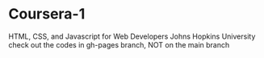 # Coursera-1
HTML, CSS, and Javascript for Web Developers Johns Hopkins University
check out the codes in gh-pages branch, NOT on the main branch
